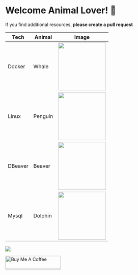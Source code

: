 # Welcome Animal Lover! 🙂
If you find additional resources, **please create a pull request**

| Tech | Animal | Image |
| ------------- | ------------- | ------------- |
| Docker | Whale | <img src = "https://user-images.githubusercontent.com/87289383/229078294-e483b424-b3b0-42de-a1f5-9894876e48a1.png" width="150px" height="150px"> |
| Linux | Penguin  | <img src = "https://user-images.githubusercontent.com/87289383/229080046-61fcb924-53a0-41c8-a208-5be73e8ea510.png" width="150px" height="150px"> |
| DBeaver | Beaver  | <img src = "https://user-images.githubusercontent.com/87289383/229080402-cbc4a852-6eed-4173-b241-0c6c72823248.png" width="150px" height="150px"> |
| Mysql | Dolphin  | <img src = "https://user-images.githubusercontent.com/87289383/229083340-73c8cda2-b11d-4480-9730-6831313f72dc.png" width="150px" height="150px"> |



<img src="https://i.imgur.com/zovrBw2.png">

<a href="https://www.buymeacoffee.com/iknow" target="_blank"><img src="https://www.buymeacoffee.com/assets/img/custom_images/orange_img.png" alt="Buy Me A Coffee" style="height: 41px !important;width: 174px !important;box-shadow: 0px 3px 2px 0px rgba(190, 190, 190, 0.5) !important;-webkit-box-shadow: 0px 3px 2px 0px rgba(190, 190, 190, 0.5) !important;" ></a>
